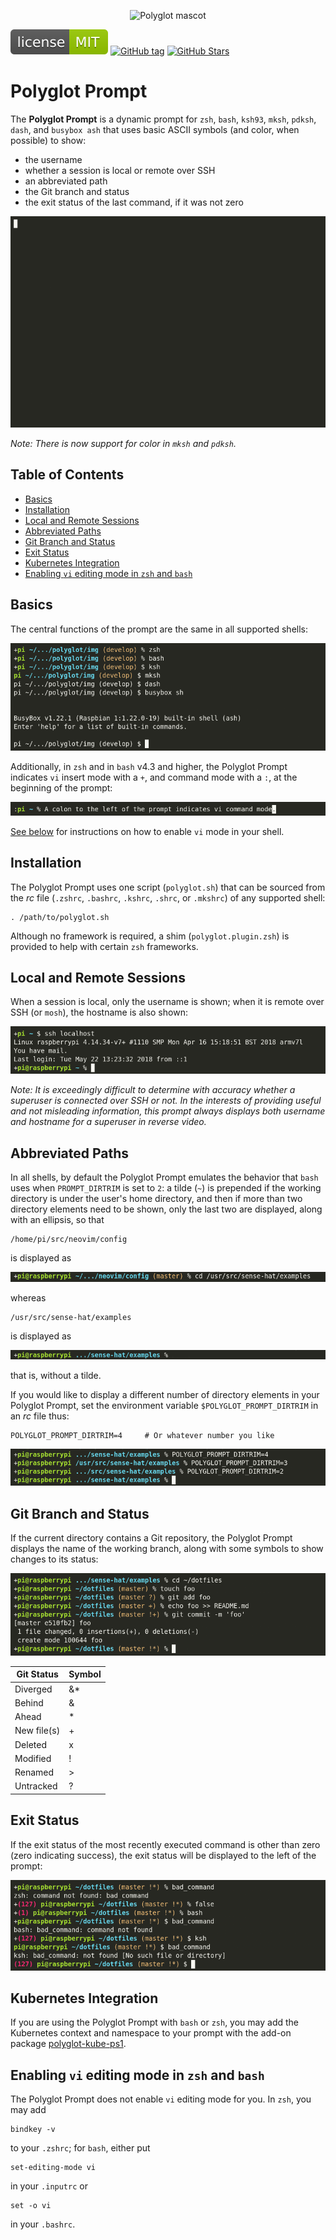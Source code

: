 <p align="center">
    <img src="img/polyglot_mascot.png" alt="Polyglot mascot">
</p>

[![License](img/mit_license.svg)](https://opensource.org/licenses/MIT)
[![GitHub tag](https://img.shields.io/github/tag/agkozak/polyglot.svg)](https://GitHub.com/agkozak/polyglot/tags/)
[![GitHub Stars](https://img.shields.io/github/stars/agkozak/polyglot.svg)](https://github.com/agkozak/agkozak-zsh-theme/stargazers)

# Polyglot Prompt

The **Polyglot Prompt** is a dynamic prompt for `zsh`, `bash`, `ksh93`, `mksh`, `pdksh`, `dash`, and `busybox ash` that uses basic ASCII symbols (and color, when possible) to show:

* the username
* whether a session is local or remote over SSH
* an abbreviated path
* the Git branch and status
* the exit status of the last command, if it was not zero

![Polyglot Prompt demo](img/demo.gif)

*Note: There is now support for color in `mksh` and `pdksh`.*

## Table of Contents

- [Basics](#basics)
- [Installation](#installation)
- [Local and Remote Sessions](#local-and-remote-sessions)
- [Abbreviated Paths](#abbreviated-paths)
- [Git Branch and Status](#git-branch-and-status)
- [Exit Status](#exit-status)
- [Kubernetes Integration](#kubernetes-integration)
- [Enabling `vi` editing mode in `zsh` and `bash`](#enabling-vi-editing-mode-in-zsh-and-bash)

## Basics

The central functions of the prompt are the same in all supported shells:

![Polyglot working in several shells](img/polyglot-with-several-shells.png)

Additionally, in `zsh` and in `bash` v4.3 and higher, the Polyglot Prompt indicates `vi` insert mode with a `+`, and command mode with a `:`, at the beginning of the prompt:

![`zsh` line editing](img/zsh-line-editing.png)

[See below](#enabling-vi-editing-mode-in-zsh-and-bash) for instructions on how to enable `vi` mode in your shell.

## Installation

The Polyglot Prompt uses one script (`polyglot.sh`) that can be sourced from the *rc* file (`.zshrc`, `.bashrc`, `.kshrc`, `.shrc`, or `.mkshrc`) of any supported shell:

    . /path/to/polyglot.sh

Although no framework is required, a shim (`polyglot.plugin.zsh`) is provided to help with certain `zsh` frameworks.

## Local and Remote Sessions

When a session is local, only the username is shown; when it is remote over SSH (or `mosh`), the hostname is also shown:

![Local and remote sessions](img/local-and-remote-sessions.png)

*Note: It is exceedingly difficult to determine with accuracy whether a superuser is connected over SSH or not. In the interests of providing useful and not misleading information, this prompt always displays both username and hostname for a superuser in reverse video.*

## Abbreviated Paths

In all shells, by default the Polyglot Prompt emulates the behavior that `bash` uses when `PROMPT_DIRTRIM` is set to `2`: a tilde (`~`) is prepended if the working directory is under the user's home directory, and then if more than two directory elements need to be shown, only the last two are displayed, along with an ellipsis, so that

    /home/pi/src/neovim/config

is displayed as

![~/.../neovim/config](img/abbreviated_paths_1.png)

whereas

    /usr/src/sense-hat/examples

is displayed as

![.../sense-hat/examples](img/abbreviated_paths_2.png)

that is, without a tilde.

If you would like to display a different number of directory elements in your Polyglot Prompt, set the environment variable `$POLYGLOT_PROMPT_DIRTRIM` in an *rc* file thus:

    POLYGLOT_PROMPT_DIRTRIM=4     # Or whatever number you like

![POLYGLOT_PROMPT_DIRTRIM examples](img/POLYGLOT_PROMPT_DIRTRIM_examples.png)

## Git Branch and Status

If the current directory contains a Git repository, the Polyglot Prompt displays the name of the working branch, along with some symbols to show changes to its status:

![Git examples](img/git-examples.png)

Git Status | Symbol
--- | ---
Diverged | &\*
Behind | &
Ahead | \*
New file(s) | +
Deleted | x
Modified | !
Renamed | >
Untracked | ?

## Exit Status

If the exit status of the most recently executed command is other than zero (zero indicating success), the exit status will be displayed to the left of the prompt:

![Exit status displayed in `zsh`, `bash`, and `ksh`](img/exit-status.png)

## Kubernetes Integration

If you are using the Polyglot Prompt with `bash` or `zsh`, you may add the Kubernetes context and namespace to your prompt with the add-on package [polyglot-kube-ps1](https://github.com/agkozak/polyglot-kube-ps1).

## Enabling `vi` editing mode in `zsh` and `bash`

The Polyglot Prompt does not enable `vi` editing mode for you. In `zsh`, you may add

    bindkey -v

to your `.zshrc`; for `bash`, either put

    set-editing-mode vi

in your `.inputrc` or

    set -o vi

in your `.bashrc`.

